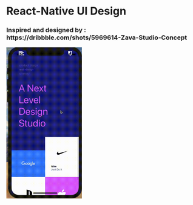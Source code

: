 <h1> React-Native UI Design </h1> 


<h3>
Inspired and designed by :  https://dribbble.com/shots/5969614-Zava-Studio-Concept
</h3> 



<img src="https://github.com/pSkywalker/reactNativeUIDesignStudioScreen/blob/master/reactNativePanelUI.gif" height="400"/>

